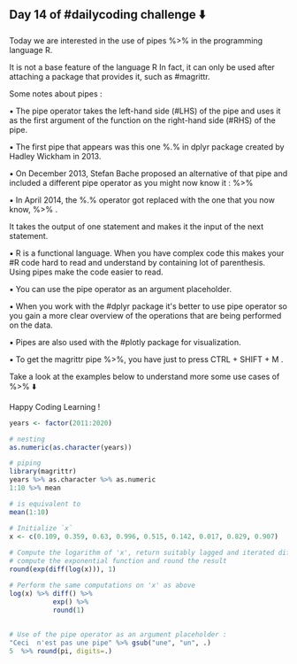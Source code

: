 ## Day 14 of #dailycoding challenge ⬇️

Today we are interested in the use of pipes %>%  in the programming language R.

It is not a base feature of the language R In fact, it can only be used after attaching a package that provides it, such as #magrittr.

Some notes about pipes :

▪ The pipe operator takes the left-hand
side (#LHS) of the pipe and uses it as the first argument of the function on the right-hand side (#RHS) of the pipe.

▪ The first pipe that appears was this one  %.% in dplyr package created by Hadley Wickham in 2013.

▪ On December 2013, Stefan Bache proposed an alternative of that pipe and included a different pipe operator as you might now know it : %>%

▪ In April 2014, the %.% operator got replaced with the one that you now know, %>% .

It takes the output of one statement and makes it the input of the next statement.

▪ R is a functional language. When you have complex code this makes your #R code hard to read and understand by containing lot of parenthesis. Using pipes make the code easier to read.

▪ You can use the pipe operator as an argument placeholder.

▪ When you work with the #dplyr package it's better to use pipe operator so you gain a more clear overview of the operations that are being performed on the data.

▪ Pipes are also used with the #plotly package for visualization.

▪ To get the magrittr pipe %>%, you have just to press CTRL + SHIFT + M .


Take a look at the examples below to understand more some use cases of %>% ⬇️

Happy Coding Learning !

``` r
years <- factor(2011:2020)

# nesting
as.numeric(as.character(years))

# piping
library(magrittr)
years %>% as.character %>% as.numeric  
1:10 %>% mean

# is equivalent to
mean(1:10)

# Initialize `x`
x <- c(0.109, 0.359, 0.63, 0.996, 0.515, 0.142, 0.017, 0.829, 0.907)
         
# Compute the logarithm of 'x', return suitably lagged and iterated differences, 
# compute the exponential function and round the result
round(exp(diff(log(x))), 1)

# Perform the same computations on 'x' as above
log(x) %>% diff() %>%
           exp() %>%
           round(1)
         
         
# Use of the pipe operator as an argument placeholder :
"Ceci  n'est pas une pipe" %>% gsub("une", "un", .) 
5  %>% round(pi, digits=.)

